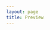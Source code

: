```yaml
---
layout: page
title: Preview
---
```


<script>
	(() => {
		const params = new URLSearchParams(location.search);
		const html = params.get("html");
		const csp = params.get("csp") || "";
		let inline_csp = "";

		if (csp && csp.length > 0) {
			const validDirectives = [ "self", "strict-dynamic", "unsafe-eval" ];
			inline_csp = `<meta http-equiv="Content-Security-Policy" content="script-src 'nonce-secret'${csp.split(",")
				.filter(directive => validDirectives.includes(directive))
				.map(directive => ` '${directive}'`)
				.join("")}">`;
		}

		if (!html) return;

		const ifr = document.createElement("iframe");
		ifr.srcdoc = `<html>
		<head>
			${inline_csp}
		</head>
		<body>${html}</body>
		</html>`;
		ifr.width = "100%";
		ifr.height = "1000px";
		ifr.frameBorder = "0";
		document.body.appendChild(ifr);
	}) ()
</script>